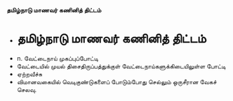 **தமிழ்நாடு மாணவர் கணினித் திட்டம்**
- # தமிழ்நாடு மாணவர் கணினித் திட்டம்
- n. வேட்டைநாய் முகப்புப்போட்டி
- வேட்டையில் முயல் திசைதிருப்பத்துக்குள் வேட்டைநாய்களுக்கிடையிலுள்ள போட்டி
- ஏற்றவீச்சு
- விமானவகையில் வெடிகுண்டுகளைப் போடும்போது செல்லும் ஒருசீரான வேகச் செலவு.

